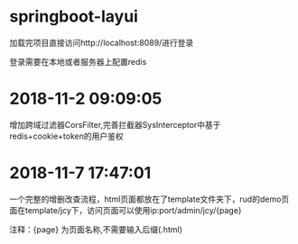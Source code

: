 # springboot-layui
加载完项目直接访问http://localhost:8089/进行登录

登录需要在本地或者服务器上配置redis

# 2018-11-2 09:09:05

增加跨域过滤器CorsFilter,完善拦截器SysInterceptor中基于redis+cookie+token的用户鉴权

# 2018-11-7 17:47:01
一个完整的增删改查流程，html页面都放在了template文件夹下，rud的demo页面在template/jcy下，访问页面可以使用ip:port/admin/jcy/{page} 

注释：{page} 为页面名称,不需要输入后缀(.html)
